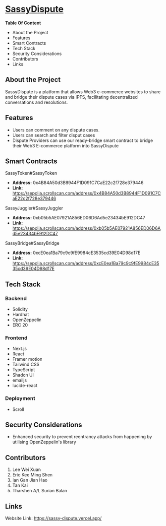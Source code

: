 # <a href="https://sassy-dispute.vercel.app/">SassyDispute</a>

<b> Table Of Content </b>
- About the Project
- Features
- Smart Contracts
- Tech Stack
- Security Considerations
- Contributors
- Links

## About the Project
SassyDispute is a platform that allows Web3 e-commerce websites to share and bridge their dispute cases via IPFS, facilitating decentralized conversations and resolutions.

## Features
- Users can comment on any dispute cases.
- Users can search and filter disput cases 
- Dispute Providers can use our ready-bridge smart contract to bridge their Web3 E-commerce platform into SassyDispute 

## Smart Contracts 
SassyToken#SassyToken 
- <b>Address:</b> 0x4B84A50d3B8944F1D091C7CaE22c2f728e379446
- <b>Link:</b> https://sepolia.scrollscan.com/address/0x4B84A50d3B8944F1D091C7CaE22c2f728e379446
  
SassyJuggler#SassyJuggler 
-  <b>Address:</b> 0xb05b5AE07921A856ED06D6Ad5e23434bE912DC47
-  <b>Link:</b> https://sepolia.scrollscan.com/address/0xb05b5AE07921A856ED06D6Ad5e23434bE912DC47

SassyBridge#SassyBridge 
- <b>Address:</b> 0xcE0ea1Ba79c9c9fE9984cE3535cd39E04D98d17E
- <b>Link:</b> https://sepolia.scrollscan.com/address/0xcE0ea1Ba79c9c9fE9984cE3535cd39E04D98d17E

## Tech Stack 

### Backend
- Solidity
- Hardhat 
- OpenZeppelin
- ERC 20

### Frontend 
- Next.js
- React
- Framer motion
- Tailwind CSS
- TypeScript
- Shadcn UI
- emailjs
- lucide-react

### Deployment
- Scroll

## Security Considerations
- Enhanced security to prevent reentrancy attacks from happening by utilising OpenZeppelin's library

## Contributors
1. Lee Wei Xuan
2. Eric Kee Ming Shen
3. Ian Gan Jian Hao
4. Tan Kai
5. Tharshen A/L Surian Balan

## Links
Website Link: https://sassy-dispute.vercel.app/
